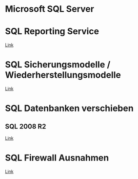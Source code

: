 # Microsoft SQL Server

# <span class="mw-headline" id="bkmrk-sql-reporting-servic-1">SQL Reporting Service</span>

[Link](https://wiki.eidolf.de/index.php/SQL_Reporting_Services "SQL Reporting Services")

# <span id="bkmrk-"></span><span class="mw-headline" id="bkmrk-sql-sicherungsmodell-1">SQL Sicherungsmodelle / Wiederherstellungsmodelle</span>

[Link](https://wiki.eidolf.de/index.php/SQL_Sicherungsmodelle_/_Wiederherstellungsmodelle "SQL Sicherungsmodelle / Wiederherstellungsmodelle")

# <span class="mw-headline" id="bkmrk-sql-datenbanken-vers-1">SQL Datenbanken verschieben</span>

## <span class="mw-headline" id="bkmrk-sql-2008-r2-1">SQL 2008 R2</span>

[Link](https://wiki.eidolf.de/index.php/SQL_2008_R2_Systemdatenbanken_verschieben "SQL 2008 R2 Systemdatenbanken verschieben")

# <span class="mw-headline" id="bkmrk-sql-firewall-ausnahm-1">SQL Firewall Ausnahmen</span>

[Link](https://wiki.eidolf.de/index.php/SQL_Firewall_Ausnahmen "SQL Firewall Ausnahmen")